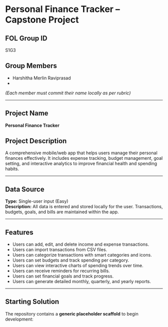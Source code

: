 # Personal Finance Tracker – Capstone Project

## FOL Group ID
S1G3

## Group Members
- Harshitha Merlin Raviprasad
- 

*(Each member must commit their name locally as per rubric)*

---

## Project Name
**Personal Finance Tracker**

## Project Description
A comprehensive mobile/web app that helps users manage their personal finances effectively. It includes expense tracking, budget management, goal setting, and interactive analytics to improve financial health and spending habits.

---

## Data Source
**Type:** Single-user input (Easy)  
**Description:** All data is entered and stored locally for the user. Transactions, budgets, goals, and bills are maintained within the app.  

---

## Features

- Users can add, edit, and delete income and expense transactions.  
- Users can import transactions from CSV files.  
- Users can categorize transactions with smart categories and icons.  
- Users can set budgets and track spending per category.  
- Users can view interactive charts of spending trends over time.  
- Users can receive reminders for recurring bills.  
- Users can set financial goals and track progress.  
- Users can generate detailed monthly, quarterly, and yearly reports.  

---

## Starting Solution
The repository contains a **generic placeholder scaffold** to begin development:

